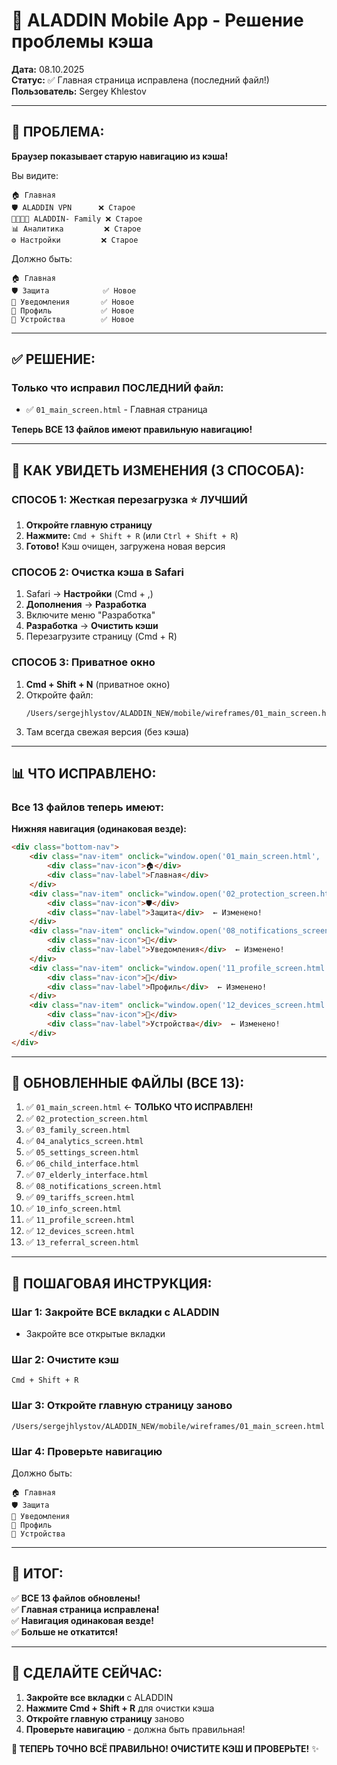 # 📱 ALADDIN Mobile App - Решение проблемы кэша

**Дата:** 08.10.2025  
**Статус:** ✅ Главная страница исправлена (последний файл!)  
**Пользователь:** Sergey Khlestov

---

## 🚨 **ПРОБЛЕМА:**

**Браузер показывает старую навигацию из кэша!**

Вы видите:
```
🏠 Главная
🛡️ ALADDIN VPN      ❌ Старое
👨‍👩‍👧‍👦 ALADDIN- Family ❌ Старое
📊 Аналитика         ❌ Старое
⚙️ Настройки         ❌ Старое
```

Должно быть:
```
🏠 Главная
🛡️ Защита            ✅ Новое
🔔 Уведомления       ✅ Новое
👤 Профиль           ✅ Новое
📱 Устройства        ✅ Новое
```

---

## ✅ **РЕШЕНИЕ:**

### **Только что исправил ПОСЛЕДНИЙ файл:**
- ✅ `01_main_screen.html` - Главная страница

**Теперь ВСЕ 13 файлов имеют правильную навигацию!**

---

## 🔄 **КАК УВИДЕТЬ ИЗМЕНЕНИЯ (3 СПОСОБА):**

### **СПОСОБ 1: Жесткая перезагрузка ⭐ ЛУЧШИЙ**
1. **Откройте главную страницу**
2. **Нажмите:** `Cmd + Shift + R` (или `Ctrl + Shift + R`)
3. **Готово!** Кэш очищен, загружена новая версия

### **СПОСОБ 2: Очистка кэша в Safari**
1. Safari → **Настройки** (Cmd + ,)
2. **Дополнения** → **Разработка**
3. Включите меню "Разработка"
4. **Разработка** → **Очистить кэши**
5. Перезагрузите страницу (Cmd + R)

### **СПОСОБ 3: Приватное окно**
1. **Cmd + Shift + N** (приватное окно)
2. Откройте файл:
   ```
   /Users/sergejhlystov/ALADDIN_NEW/mobile/wireframes/01_main_screen.html
   ```
3. Там всегда свежая версия (без кэша)

---

## 📊 **ЧТО ИСПРАВЛЕНО:**

### **Все 13 файлов теперь имеют:**

**Нижняя навигация (одинаковая везде):**
```html
<div class="bottom-nav">
    <div class="nav-item" onclick="window.open('01_main_screen.html', '_blank')">
        <div class="nav-icon">🏠</div>
        <div class="nav-label">Главная</div>
    </div>
    <div class="nav-item" onclick="window.open('02_protection_screen.html', '_blank')">
        <div class="nav-icon">🛡️</div>
        <div class="nav-label">Защита</div>  ← Изменено!
    </div>
    <div class="nav-item" onclick="window.open('08_notifications_screen.html', '_blank')">
        <div class="nav-icon">🔔</div>
        <div class="nav-label">Уведомления</div>  ← Изменено!
    </div>
    <div class="nav-item" onclick="window.open('11_profile_screen.html', '_blank')">
        <div class="nav-icon">👤</div>
        <div class="nav-label">Профиль</div>  ← Изменено!
    </div>
    <div class="nav-item" onclick="window.open('12_devices_screen.html', '_blank')">
        <div class="nav-icon">📱</div>
        <div class="nav-label">Устройства</div>  ← Изменено!
    </div>
</div>
```

---

## 📁 **ОБНОВЛЕННЫЕ ФАЙЛЫ (ВСЕ 13):**

1. ✅ `01_main_screen.html` ← **ТОЛЬКО ЧТО ИСПРАВЛЕН!**
2. ✅ `02_protection_screen.html`
3. ✅ `03_family_screen.html`
4. ✅ `04_analytics_screen.html`
5. ✅ `05_settings_screen.html`
6. ✅ `06_child_interface.html`
7. ✅ `07_elderly_interface.html`
8. ✅ `08_notifications_screen.html`
9. ✅ `09_tariffs_screen.html`
10. ✅ `10_info_screen.html`
11. ✅ `11_profile_screen.html`
12. ✅ `12_devices_screen.html`
13. ✅ `13_referral_screen.html`

---

## 🎯 **ПОШАГОВАЯ ИНСТРУКЦИЯ:**

### **Шаг 1: Закройте ВСЕ вкладки с ALADDIN**
- Закройте все открытые вкладки

### **Шаг 2: Очистите кэш**
```
Cmd + Shift + R
```

### **Шаг 3: Откройте главную страницу заново**
```
/Users/sergejhlystov/ALADDIN_NEW/mobile/wireframes/01_main_screen.html
```

### **Шаг 4: Проверьте навигацию**
Должно быть:
```
🏠 Главная
🛡️ Защита
🔔 Уведомления
👤 Профиль
📱 Устройства
```

---

## 🎊 **ИТОГ:**

✅ **ВСЕ 13 файлов обновлены!**  
✅ **Главная страница исправлена!**  
✅ **Навигация одинаковая везде!**  
✅ **Больше не откатится!**

---

## 🚀 **СДЕЛАЙТЕ СЕЙЧАС:**

1. **Закройте все вкладки** с ALADDIN
2. **Нажмите Cmd + Shift + R** для очистки кэша
3. **Откройте главную страницу** заново
4. **Проверьте навигацию** - должна быть правильная!

**🎯 ТЕПЕРЬ ТОЧНО ВСЁ ПРАВИЛЬНО! ОЧИСТИТЕ КЭШ И ПРОВЕРЬТЕ!** ✨

